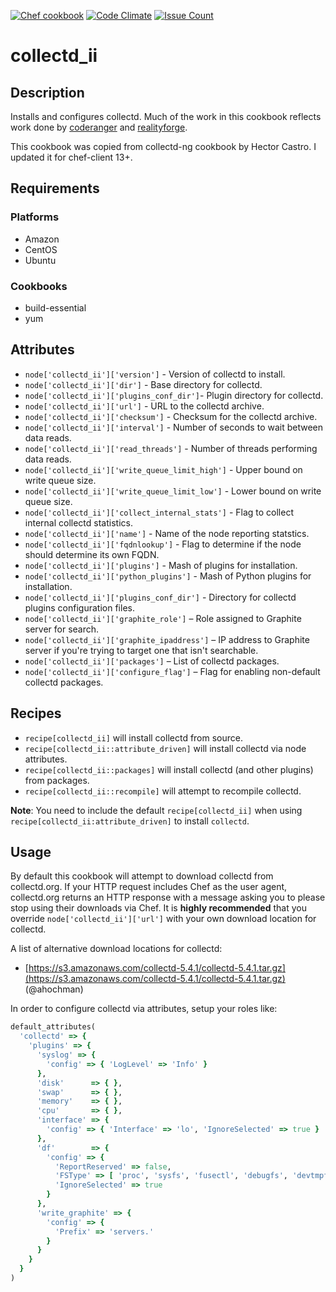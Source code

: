 [![Chef cookbook](https://img.shields.io/cookbook/v/collectd_ii.svg)]()
[![Code Climate](https://codeclimate.com/github/Stromweld/collectd_ii/badges/gpa.svg)](https://codeclimate.com/github/Stromweld/collectd_ii)
[![Issue Count](https://codeclimate.com/github/Stromweld/collectd_ii/badges/issue_count.svg)](https://codeclimate.com/github/Stromweld/collectd_ii)

# collectd_ii

## Description

Installs and configures collectd.  Much of the work in this cookbook reflects
work done by [coderanger](https://github.com/coderanger/chef-collectd) and
[realityforge](https://github.com/realityforge/chef-collectd).

This cookbook was copied from collectd-ng cookbook by Hector Castro. I updated it for chef-client 13+.

## Requirements

### Platforms

* Amazon
* CentOS
* Ubuntu

### Cookbooks

* build-essential
* yum

## Attributes

* `node['collectd_ii']['version']` - Version of collectd to install.
* `node['collectd_ii']['dir']` - Base directory for collectd.
* `node['collectd_ii']['plugins_conf_dir']`- Plugin directory for collectd.
* `node['collectd_ii']['url']` - URL to the collectd archive.
* `node['collectd_ii']['checksum']` - Checksum for the collectd archive.
* `node['collectd_ii']['interval']` - Number of seconds to wait between data reads.
* `node['collectd_ii']['read_threads']` - Number of threads performing data reads.
* `node['collectd_ii']['write_queue_limit_high']` - Upper bound on write queue size.
* `node['collectd_ii']['write_queue_limit_low']` - Lower bound on write queue size.
* `node['collectd_ii']['collect_internal_stats']` - Flag to collect internal
  collectd statistics.
* `node['collectd_ii']['name']` - Name of the node reporting statstics.
* `node['collectd_ii']['fqdnlookup']` - Flag to determine if the node should
  determine its own FQDN.
* `node['collectd_ii']['plugins']` - Mash of plugins for installation.
* `node['collectd_ii']['python_plugins']` - Mash of Python plugins for installation.
* `node['collectd_ii']['plugins_conf_dir']` - Directory for collectd plugins configuration files.
* `node['collectd_ii']['graphite_role']` – Role assigned to Graphite server for
  search.
* `node['collectd_ii']['graphite_ipaddress']` – IP address to Graphite server if
  you're trying to target one that isn't searchable.
* `node['collectd_ii']['packages']` – List of collectd packages.
* `node['collectd_ii']['configure_flag']` – Flag for enabling non-default collectd packages. 

## Recipes

* `recipe[collectd_ii]` will install collectd from source.
* `recipe[collectd_ii::attribute_driven]` will install collectd via node attributes.
* `recipe[collectd_ii::packages]` will install collectd (and other plugins) from
  packages.
* `recipe[collectd_ii::recompile]` will attempt to recompile collectd.

**Note**: You need to include the default `recipe[collectd_ii]` when using `recipe[collectd_ii:attribute_driven]` to install `collectd`.

## Usage

By default this cookbook will attempt to download collectd from collectd.org.
If your HTTP request includes Chef as the user agent, collectd.org returns an
HTTP response with a message asking you to please stop using their downloads
via Chef. It is **highly recommended** that you override
`node['collectd_ii']['url']` with your own download location for collectd.

A list of alternative download locations for collectd:

* [https://s3.amazonaws.com/collectd-5.4.1/collectd-5.4.1.tar.gz](https://s3.amazonaws.com/collectd-5.4.1/collectd-5.4.1.tar.gz) (@ahochman)

In order to configure collectd via attributes, setup your roles like:

```ruby
default_attributes(
  'collectd' => {
    'plugins' => {
      'syslog' => {
        'config' => { 'LogLevel' => 'Info' }
      },
      'disk'      => { },
      'swap'      => { },
      'memory'    => { },
      'cpu'       => { },
      'interface' => {
        'config' => { 'Interface' => 'lo', 'IgnoreSelected' => true }
      },
      'df'        => {
        'config' => {
          'ReportReserved' => false,
          'FSType' => [ 'proc', 'sysfs', 'fusectl', 'debugfs', 'devtmpfs', 'devpts', 'tmpfs' ],
          'IgnoreSelected' => true
        }
      },
      'write_graphite' => {
        'config' => {
          'Prefix' => 'servers.'
        }
      }
    }
  }
)
```
